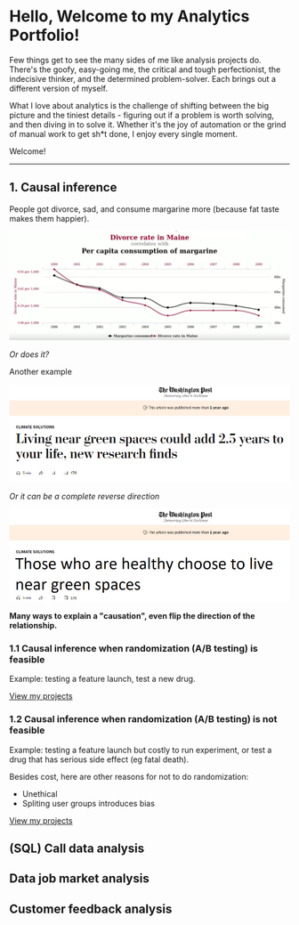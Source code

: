# Hello, Welcome to my Analytics Portfolio! <br>
Few things get to see the many sides of me like analysis projects do. There's the goofy, easy-going me, the critical and tough perfectionist, the indecisive thinker, and the determined problem-solver. Each brings out a different version of myself. <br>

What I love about analytics is the challenge of shifting between the big picture and the tiniest details - figuring out if a problem is worth solving, and then diving in to solve it. Whether it's the joy of automation or the grind of manual work to get sh*t done, I enjoy every single moment.

Welcome!
_________
## 1. Causal inference 
People got divorce, sad, and consume margarine more (because fat taste makes them happier). <br>

![alt text](images/correlation-causation.png)

*Or does it?* 

Another example <br>

![alt text](images/spurious-causation-article.png)

*Or it can be a complete reverse direction* <br>

![alt text](images/spurious-causation.png)

**Many ways to explain a "causation", even flip the direction of the relationship.**

### 1.1 Causal inference when randomization (A/B testing) is feasible
Example: testing a feature launch, test a new drug.

[View my projects](Causal%20inference/AB%20testing%20is%20feasible)

### 1.2 Causal inference when randomization (A/B testing) is not feasible
Example: testing a feature launch but costly to run experiment, or test a drug that has serious side effect (eg fatal death).

Besides cost, here are other reasons for not to do randomization:
- Unethical 
- Spliting user groups introduces bias

[View my projects](Causal%20inference/AB%20testing%20is%20not%20feasible)

## (SQL) Call data analysis

## Data job market analysis 

## Customer feedback analysis


